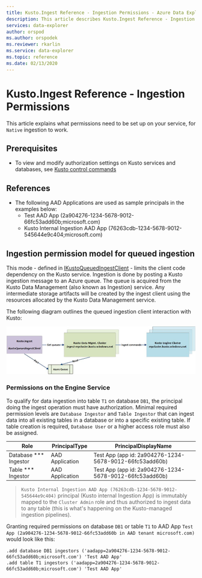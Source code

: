 ```yaml
---
title: Kusto.Ingest Reference - Ingestion Permissions - Azure Data Explorer | Microsoft Docs
description: This article describes Kusto.Ingest Reference - Ingestion Permissions in Azure Data Explorer.
services: data-explorer
author: orspod
ms.author: orspodek
ms.reviewer: rkarlin
ms.service: data-explorer
ms.topic: reference
ms.date: 02/13/2020
---
```

# Kusto.Ingest Reference - Ingestion Permissions
This article explains what permissions need to be set up on your service, for `Native` ingestion to work.



## Prerequisites
* To view and modify authorization settings on Kusto services and databases, see [Kusto control commands](../../management/security-roles.md) 

## References
* The following AAD Applications are used as sample principals in the examples below:
    * Test AAD App (2a904276-1234-5678-9012-66fc53add60b;microsoft.com)
    * Kusto Internal Ingestion AAD App (76263cdb-1234-5678-9012-545644e9c404;microsoft.com)

## Ingestion permission model for queued ingestion
This mode - defined in [IKustoQueuedIngestClient](kusto-ingest-client-reference.md#interface-ikustoqueuedingestclient) - limits the client code dependency on the Kusto service. Ingestion is done by posting a Kusto ingestion message to an Azure queue. The queue is acquired from the Kusto Data Management (also known as Ingestion) service. Any intermediate storage artifacts will be created by the ingest client using the resources allocated by the Kusto Data Management service.<BR>

The following diagram outlines the queued ingestion client interaction with Kusto:<BR>

![alt text](../images/queued-ingest.jpg "queued-ingest")

### Permissions on the Engine Service
To qualify for data ingestion into table `T1` on database `DB1`, the principal doing the ingest operation must have authorization.
Minimal required permission levels are `Database Ingestor` and `Table Ingestor` that can ingest data into all existing tables in a database or into a specific existing table.
If table creation is required, `Database User` or a higher access role must also be assigned.


|Role |PrincipalType	|PrincipalDisplayName
|--------|------------|------------
|Database *** Ingestor |AAD Application |Test App (app id: 2a904276-1234-5678-9012-66fc53add60b)
|Table *** Ingestor |AAD Application |Test App (app id: 2a904276-1234-5678-9012-66fc53add60b)

>`Kusto Internal Ingestion AAD App (76263cdb-1234-5678-9012-545644e9c404)` principal (Kusto internal Ingestion App) is immutably mapped to the `Cluster Admin` role and thus authorized to ingest data to any table (this is what's happening on the Kusto-managed ingestion pipelines).

Granting required permissions on database `DB1` or table `T1` to AAD App `Test App (2a904276-1234-5678-9012-66fc53add60b in AAD tenant microsoft.com)` would look like this:
```kusto
.add database DB1 ingestors ('aadapp=2a904276-1234-5678-9012-66fc53add60b;microsoft.com') 'Test AAD App'
.add table T1 ingestors ('aadapp=2a904276-1234-5678-9012-66fc53add60b;microsoft.com') 'Test AAD App'
```


